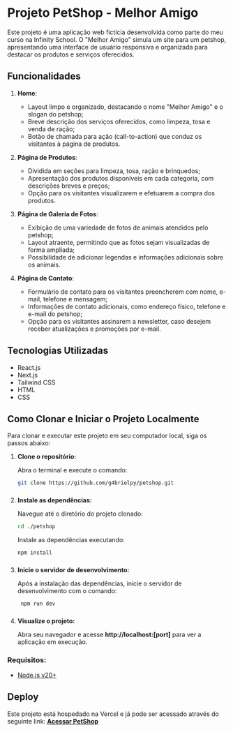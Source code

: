 # Projeto PetShop - Melhor Amigo

Este projeto é uma aplicação web fictícia desenvolvida como parte do meu curso na Infinity School. O "Melhor Amigo" simula um site para um petshop, apresentando uma interface de usuário responsiva e organizada para destacar os produtos e serviços oferecidos.

## Funcionalidades

1. **Home**:

   - Layout limpo e organizado, destacando o nome "Melhor Amigo" e o slogan do petshop;
   - Breve descrição dos serviços oferecidos, como limpeza, tosa e venda de ração;
   - Botão de chamada para ação (call-to-action) que conduz os visitantes à página de produtos.

2. **Página de Produtos**:

   - Dividida em seções para limpeza, tosa, ração e brinquedos;
   - Apresentação dos produtos disponíveis em cada categoria, com descrições breves e preços;
   - Opção para os visitantes visualizarem e efetuarem a compra dos produtos.

3. **Página de Galeria de Fotos**:

   - Exibição de uma variedade de fotos de animais atendidos pelo petshop;
   - Layout atraente, permitindo que as fotos sejam visualizadas de forma ampliada;
   - Possibilidade de adicionar legendas e informações adicionais sobre os animais.

4. **Página de Contato**:
   - Formulário de contato para os visitantes preencherem com nome, e-mail, telefone e mensagem;
   - Informações de contato adicionais, como endereço físico, telefone e e-mail do petshop;
   - Opção para os visitantes assinarem a newsletter, caso desejem receber atualizações e promoções por e-mail.

## Tecnologias Utilizadas

- React.js
- Next.js
- Tailwind CSS
- HTML
- CSS

## Como Clonar e Iniciar o Projeto Localmente

Para clonar e executar este projeto em seu computador local, siga os passos abaixo:

1. **Clone o repositório:**

   Abra o terminal e execute o comando:

   ```bash
   git clone https://github.com/g4brielpy/petshop.git
   ```

   ###

2. **Instale as dependências:**

   Navegue até o diretório do projeto clonado:

   ```bash
   cd ./petshop
   ```

   Instale as dependências executando:

   ```bash
   npm install
   ```

   ###

3. **Inicie o servidor de desenvolvimento:**

   Após a instalação das dependências, inicie o servidor de desenvolvimento com o comando:

   ```bash
    npm run dev
   ```

   ###

4. **Visualize o projeto:**

   Abra seu navegador e acesse **http://localhost:[port]** para ver a aplicação em execução.

### Requisitos:

- [Node.js v20+](https://nodejs.org/en)

## Deploy

Este projeto está hospedado na Vercel e já pode ser acessado através do seguinte link: [**Acessar PetShop**](https://amigopetbr.vercel.app//)
